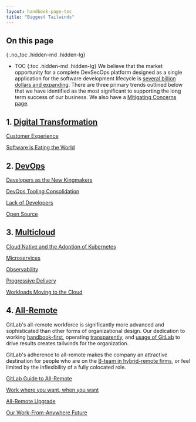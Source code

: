 ```yaml
---
layout: handbook-page-toc
title: "Biggest Tailwinds"
---
```


## On this page
{:.no_toc .hidden-md .hidden-lg}

- TOC
{:toc .hidden-md .hidden-lg}
We believe that the market opportunity for a complete DevSecOps platform designed as a single application for the software development lifecycle is [several billion dollars and expanding](https://about.gitlab.com/handbook/sales/tam/#:~:text=Total%20Addressable%20Market%20(TAMkt)%20is,revenue%20per%20user%20(ARPU).&text=Additional%20potential%20users%3A,Product%20managers). There are three primary trends outlined below that we have identified as the most significant to supporting the long term success of our business.
We also have a [Mitigating Concerns page](/handbook/leadership/mitigating-concerns/).

## 1. [Digital Transformation](/blog/2019/03/19/reduce-cycle-time-digital-transformation/)
[Customer Experience](https://docs.gitlab.com/ee/ci/review_apps/index.html#visual-reviews)

[Software is Eating the World](https://a16z.com/2011/08/20/why-software-is-eating-the-world/)

## 2. [DevOps](/topics/devops/)

[Developers as the New Kingmakers](https://dzone.com/articles/developers-are-the-new-kingmakers)

[DevOps Tooling Consolidation](https://devops.com/challenges-devops-standardization/)

[Lack of Developers](https://stackoverflow.blog/2017/03/09/developer-hiring-trends-2017/)

[Open Source](/topics/20-years-open-source/)

## 3. [Multicloud](/topics/multicloud/)
[Cloud Native and the Adoption of Kubernetes](/cloud-native/)

[Microservices](/topics/microservices/)

[Observability](https://siliconangle.com/2019/09/30/quickening-race-lead-cloud-native-computing-observability/)

[Progressive Delivery](/blog/2019/04/19/progressive-delivery-using-review-apps/)

[Workloads Moving to the Cloud](https://www.synopsys.com/blogs/software-security/cloud-migration-business/)

## 4. [All-Remote](/company/culture/all-remote/)

GitLab's all-remote workforce is significantly more advanced and sophisticated than other forms of organizational design. Our dedication to working [handbook-first](/company/culture/all-remote/handbook-first-documentation/), operating [transparently](/handbook/values/#transparency), and [usage of GitLab](/company/culture/all-remote/gitlab-for-remote/) to drive results creates tailwinds for the organization.

GitLab's adherence to all-remote makes the company an attractive destination for people who are on the [B-team in hybrid-remote firms](/company/culture/all-remote/hybrid-remote/#all-remote-upgrade), or feel limited by the inflexibility of a fully colocated role. 

[GitLab Guide to All-Remote](/company/culture/all-remote/guide/)

[Work where you want, when you want](https://jorgdesign.springeropen.com/articles/10.1186/s41469-020-00087-8) 

[All-Remote Upgrade](/company/culture/all-remote/hybrid-remote/#all-remote-upgrade)

[Our Work-From-Anywhere Future](https://hbr.org/2020/11/our-work-from-anywhere-future)

